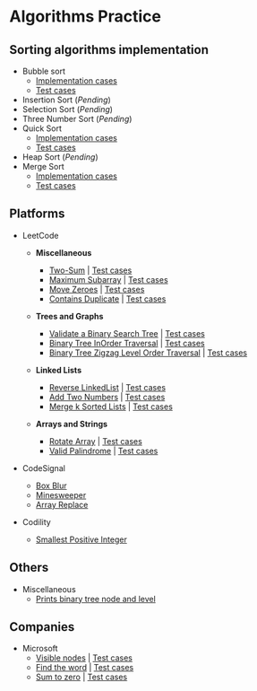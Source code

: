 # Algorithms Practice

## Sorting algorithms implementation 

* Bubble sort
    * [Implementation cases](src/main/java/sorting/bubblesort/)
    * [Test cases](src/test/java/sorting/bubblesort/)
* Insertion Sort (*Pending*)
* Selection Sort (*Pending*)
* Three Number Sort (*Pending*)
* Quick Sort
    * [Implementation cases](src/main/java/sorting/quicksort/)
    * [Test cases](src/test/java/sorting/quicksort/)
* Heap Sort (*Pending*)
* Merge Sort
    * [Implementation cases](src/main/java/sorting/mergesort/)
    * [Test cases](src/test/java/sorting/mergesort/)

## Platforms

* LeetCode
    * **Miscellaneous**
        * [Two-Sum](src/main/java/leetcode/twosum/) | [Test cases](src/test/java/leetcode/twosum/)
        * [Maximum Subarray](src/main/java/leetcode/maximumsubarray/) | [Test cases](src/test/java/leetcode/maximumsubarray/)
        * [Move Zeroes](src/main/java/leetcode/movezeroes/) | [Test cases](src/test/java/leetcode/movezeroes/)
        * [Contains Duplicate](src/main/java/leetcode/containsduplicate/) | [Test cases](src/test/java/leetcode/containsduplicate/)
    
    * **Trees and Graphs**
        * [Validate a Binary Search Tree](src/main/java/leetcode/premium/microsoft/ValidateBinarySearchTree.java) | [Test cases](src/test/java/leetcode/premium/microsoft/ValidateBinarySearchTreeTest.java)
        * [Binary Tree InOrder Traversal](src/main/java/leetcode/premium/microsoft/BinaryTreeLevelOrderTraversal.java) | [Test cases](src/test/java/leetcode/premium/microsoft/BinaryTreeLevelOrderTraversalTest.java)
        * [Binary Tree Zigzag Level Order Traversal](src/main/java/leetcode/premium/microsoft/BinaryTreeZigzagLevelOrderTraversal.java) | [Test cases](src/test/java/leetcode/premium/microsoft/BinaryTreeZigzagLevelOrderTraversalTest.java)
    
    * **Linked Lists**
        * [Reverse LinkedList](src/main/java/leetcode/premium/microsoft/linkedlist/ReverseLinkedList.java) | [Test cases](src/test/java/leetcode/premium/microsoft/linkedlist/ReverseLinkedListTest.java)
        * [Add Two Numbers](src/main/java/leetcode/premium/microsoft/linkedlist/AddTwoNumbers.java) | [Test cases](src/test/java/leetcode/premium/microsoft/linkedlist/AddTwoNumbersTest.java)
        * [Merge k Sorted Lists](src/main/java/leetcode/premium/microsoft/linkedlist/MergeKSortedLists.java) | [Test cases](src/test/java/leetcode/premium/microsoft/linkedlist/MergeKSortedListsTest.java)
    
    * **Arrays and Strings**
        * [Rotate Array](src/main/java/leetcode/rotatearray/) | [Test cases](src/test/java/leetcode/rotatearray/)
        * [Valid Palindrome](src/main/java/leetcode/premium/microsoft/linkedlist/MergeKSortedLists.java) | [Test cases](src/test/java/leetcode/premium/microsoft/linkedlist/MergeKSortedListsTest.java)

* CodeSignal
    * [Box Blur](src/main/java/codesignal/boxblur/method1/)
    * [Minesweeper](src/main/java/codesignal/minesweeper/)
    * [Array Replace](src/main/java/codesignal/arrayreplace/)

* Codility
    * [Smallest Positive Integer](src/main/java/codility/smallestpositiveinteger/method2/)

## Others

* Miscellaneous
    * [Prints binary tree node and level](src/main/java/misc/BinaryTreeWithLevels.java)

## Companies

* Microsoft
    * [Visible nodes](src/main/java/microsoft/TaskOne.java) | [Test cases](src/test/java/microsoft/TaskOneTest.java)
    * [Find the word](src/main/java/microsoft/TaskTwo.java) | [Test cases](src/test/java/microsoft/TaskTwoTest.java)
    * [Sum to zero](src/main/java/microsoft/TaskThree.java) | [Test cases](src/test/java/microsoft/TaskThreeTest.java)